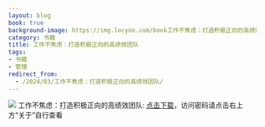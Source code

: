 ```yaml
---
layout: blog
book: true
background-image: https://img.locyoo.com/book工作不焦虑：打造积极正向的高绩效团队.jpg
category: 书籍
title: 工作不焦虑：打造积极正向的高绩效团队
tags:
- 书籍
- 管理
redirect_from:
  - /2024/03/工作不焦虑：打造积极正向的高绩效团队/
---
```

![](https://img.locyoo.com/book工作不焦虑：打造积极正向的高绩效团队.jpg)
工作不焦虑：打造积极正向的高绩效团队: <a name = "ref1" href="https://url18.ctfile.com/f/50983618-1320273325-084023?p=3619">点击下载</a>，访问密码请点击右上方“关于”自行查看